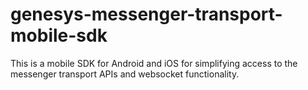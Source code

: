 # genesys-messenger-transport-mobile-sdk
This is a mobile SDK for Android and iOS for simplifying access to the messenger transport APIs and websocket functionality.
